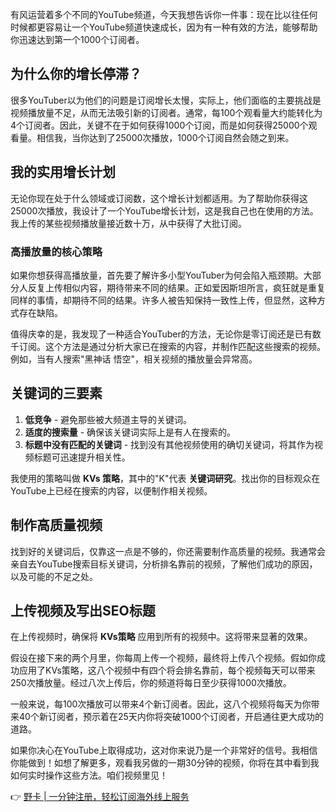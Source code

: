 有风运营着多个不同的YouTube频道，今天我想告诉你一件事：现在比以往任何时候都更容易让一个YouTube频道快速成长，因为有一种有效的方法，能够帮助你迅速达到第一个1000个订阅者。

## 为什么你的增长停滞？

很多YouTuber以为他们的问题是订阅增长太慢，实际上，他们面临的主要挑战是视频播放量不足，从而无法吸引新的订阅者。通常，每100个观看量大约能转化为4个订阅者。因此，关键不在于如何获得1000个订阅，而是如何获得25000个观看量。相信我，当你达到了25000次播放，1000个订阅自然会随之到来。

## 我的实用增长计划

无论你现在处于什么领域或订阅数，这个增长计划都适用。为了帮助你获得这25000次播放，我设计了一个YouTube增长计划，这是我自己也在使用的方法。我上传的某些视频播放量接近数十万，从中获得了大批订阅。

### 高播放量的核心策略

如果你想获得高播放量，首先要了解许多小型YouTuber为何会陷入瓶颈期。大部分人反复上传相似内容，期待带来不同的结果。正如爱因斯坦所言，疯狂就是重复同样的事情，却期待不同的结果。许多人被告知保持一致性上传，但显然，这种方式存在缺陷。

值得庆幸的是，我发现了一种适合YouTuber的方法，无论你是零订阅还是已有数千订阅。这个方法是通过分析大家已在搜索的内容，并制作匹配这些搜索的视频。例如，当有人搜索"黑神话 悟空"，相关视频的播放量会异常高。

## 关键词的三要素

1. **低竞争** - 避免那些被大频道主导的关键词。
2. **适度的搜索量** - 确保该关键词实际上是有人在搜索的。
3. **标题中没有匹配的关键词** - 找到没有其他视频使用的确切关键词，将其作为视频标题可迅速提升相关性。

我使用的策略叫做 **KVs 策略**，其中的"K"代表 **关键词研究**。找出你的目标观众在YouTube上已经在搜索的内容，以便制作相关视频。 

## 制作高质量视频

找到好的关键词后，仅靠这一点是不够的，你还需要制作高质量的视频。我通常会亲自去YouTube搜索目标关键词，分析排名靠前的视频，了解他们成功的原因，以及可能的不足之处。

## 上传视频及写出SEO标题

在上传视频时，确保将 **KVs策略** 应用到所有的视频中。这将带来显著的效果。

假设在接下来的两个月里，你每周上传一个视频，最终将上传八个视频。假如你成功应用了KVs策略，这八个视频中有四个将会排名靠前，每个视频每天可以带来250次播放量。经过八次上传后，你的频道将每日至少获得1000次播放。

一般来说，每100次播放可以带来4个新订阅者。因此，这八个视频将每天为你带来40个新订阅者，预示着在25天内你将突破1000个订阅者，开启通往更大成功的道路。

如果你决心在YouTube上取得成功，这对你来说乃是一个非常好的信号。我相信你能做到！如想了解更多，观看我另做的一期30分钟的视频，你将在其中看到我如何实时操作这些方法。咱们视频里见！

👉 [野卡 | 一分钟注册，轻松订阅海外线上服务](https://bit.ly/bewildcard)
